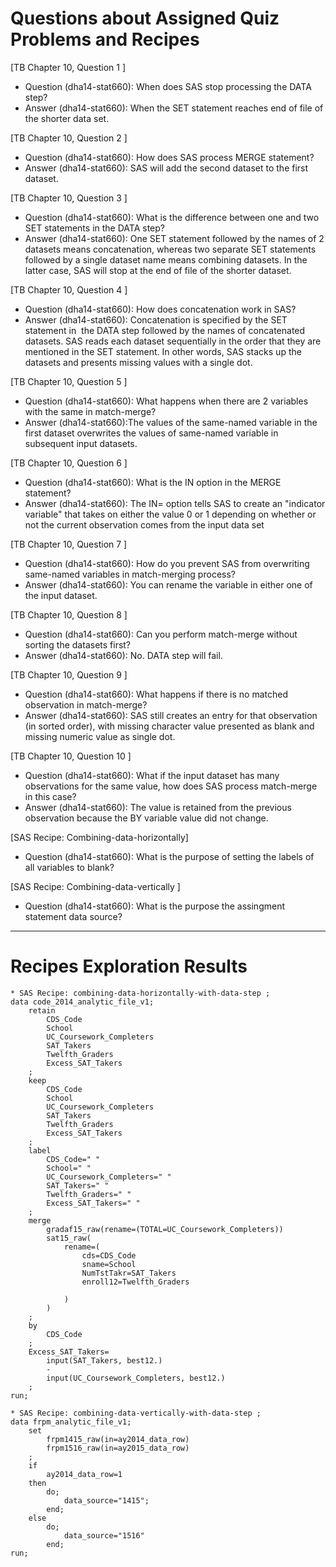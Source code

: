 
# Questions about Assigned Quiz Problems and Recipes

[TB Chapter 10, Question 1 ] 
* Question (dha14-stat660): When does SAS stop processing the DATA step?
* Answer (dha14-stat660): When the SET statement reaches end of file of the shorter data set.

[TB Chapter 10, Question 2 ] 
* Question (dha14-stat660): How does SAS process MERGE statement? 
* Answer (dha14-stat660): SAS will add the second dataset to the first dataset.


[TB Chapter 10, Question 3 ] 
* Question (dha14-stat660): What is the difference between one and two SET statements in the DATA step?  
* Answer (dha14-stat660): One SET statement followed by the names of 2 datasets means concatenation, whereas two separate SET statements followed by a single dataset name means combining datasets. In the latter case, SAS will stop at the end of file of the shorter dataset. 

[TB Chapter 10, Question 4 ] 
* Question (dha14-stat660): How does concatenation work in SAS? 
* Answer (dha14-stat660): Concatenation is specified by the SET statement in  the DATA step followed by the names of concatenated datasets. SAS reads each dataset sequentially in the order that they are mentioned in the SET statement. In other words, SAS stacks up the datasets and presents missing values with a single dot. 

[TB Chapter 10, Question 5 ] 
* Question (dha14-stat660): What happens when there are 2 variables with the same in match-merge?
* Answer (dha14-stat660):The values of the same-named variable in the first dataset overwrites the values of same-named variable in subsequent input datasets.  

[TB Chapter 10, Question 6 ] 
* Question (dha14-stat660): What is the IN option in the MERGE statement?
* Answer (dha14-stat660): The IN= option tells SAS to create an "indicator variable" that takes on either the value 0 or 1 depending on whether or not the current observation comes from the input data set

[TB Chapter 10, Question 7 ] 
* Question (dha14-stat660): How do you prevent SAS from overwriting same-named variables in match-merging process? 
* Answer (dha14-stat660): You can rename the variable in either one of the input dataset.


[TB Chapter 10, Question 8 ] 
* Question (dha14-stat660): Can you perform match-merge without sorting the datasets first? 
* Answer (dha14-stat660): No. DATA step will fail. 


[TB Chapter 10, Question 9 ] 
* Question (dha14-stat660): What happens if there is no matched observation in match-merge? 
* Answer (dha14-stat660): SAS still creates an entry for that observation (in sorted order), with missing character value presented as blank and missing numeric value as single dot. 

[TB Chapter 10, Question 10 ] 
* Question (dha14-stat660): What if the input dataset has many observations for the same value, how does SAS process match-merge in this case? 
* Answer (dha14-stat660): The value is retained from the previous observation because the BY variable value did not change.

[SAS Recipe: Combining-data-horizontally] 
* Question (dha14-stat660): What is the purpose of setting the labels of all variables to blank? 


[SAS Recipe: Combining-data-vertically ] 
* Question (dha14-stat660): What is the purpose the assingment statement data source?

***



# Recipes Exploration Results



```SAS
* SAS Recipe: combining-data-horizontally-with-data-step ;
data code_2014_analytic_file_v1; 
	retain 		
		CDS_Code
		School
		UC_Coursework_Completers
		SAT_Takers
		Twelfth_Graders
		Excess_SAT_Takers
	; 
	keep 
		CDS_Code
		School
		UC_Coursework_Completers
		SAT_Takers
		Twelfth_Graders
		Excess_SAT_Takers
	; 
	label 
		CDS_Code=" "
		School=" "
		UC_Coursework_Completers=" "
		SAT_Takers=" "
		Twelfth_Graders=" "
		Excess_SAT_Takers=" "
	; 
	merge 
		gradaf15_raw(rename=(TOTAL=UC_Coursework_Completers))
		sat15_raw(
			rename=(
				cds=CDS_Code
				sname=School
				NumTstTakr=SAT_Takers
				enroll12=Twelfth_Graders
				
			)
		)
	; 
	by 	
		CDS_Code
	; 
	Excess_SAT_Takers= 
		input(SAT_Takers, best12.)
		- 
		input(UC_Coursework_Completers, best12.)
	; 
run; 

* SAS Recipe: combining-data-vertically-with-data-step ;
data frpm_analytic_file_v1; 
	set
		frpm1415_raw(in=ay2014_data_row)
		frpm1516_raw(in=ay2015_data_row)
	; 
	if 
		ay2014_data_row=1
	then 
		do; 
			data_source="1415"; 
		end; 
	else 
		do; 
			data_source="1516"
		end; 
run; 



```
